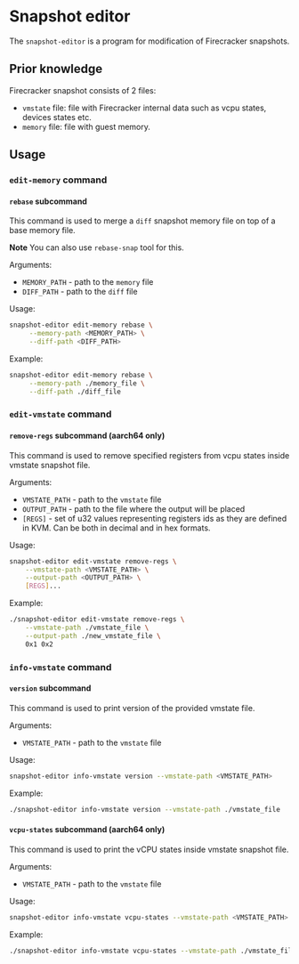 # Snapshot editor

The `snapshot-editor` is a program for modification of Firecracker snapshots.

## Prior knowledge

Firecracker snapshot consists of 2 files:

- `vmstate` file: file with Firecracker internal data such as vcpu states,
  devices states etc.
- `memory` file: file with guest memory.

## Usage

### `edit-memory` command

#### `rebase` subcommand

This command is used to merge a `diff` snapshot memory file on
top of a base memory file.

**Note**
You can also use `rebase-snap` tool for this.

Arguments:

- `MEMORY_PATH` - path to the `memory` file
- `DIFF_PATH` - path to the `diff` file

Usage:

```bash
snapshot-editor edit-memory rebase \
     --memory-path <MEMORY_PATH> \
     --diff-path <DIFF_PATH>
```

Example:

```bash
snapshot-editor edit-memory rebase \
     --memory-path ./memory_file \
     --diff-path ./diff_file
```

### `edit-vmstate` command

#### `remove-regs` subcommand (aarch64 only)

This command is used to remove specified registers from vcpu states inside
vmstate snapshot file.

Arguments:

- `VMSTATE_PATH` - path to the `vmstate` file
- `OUTPUT_PATH` - path to the file where the output will be placed
- `[REGS]` - set of u32 values representing registers ids as they are defined
  in KVM. Can be both in decimal and in hex formats.

Usage:

```bash
snapshot-editor edit-vmstate remove-regs \
    --vmstate-path <VMSTATE_PATH> \
    --output-path <OUTPUT_PATH> \
    [REGS]...
```

Example:

```bash
./snapshot-editor edit-vmstate remove-regs \
    --vmstate-path ./vmstate_file \
    --output-path ./new_vmstate_file \
    0x1 0x2
```

### `info-vmstate` command

#### `version` subcommand

This command is used to print version of the provided
vmstate file.

Arguments:

- `VMSTATE_PATH` - path to the `vmstate` file

Usage:

```bash
snapshot-editor info-vmstate version --vmstate-path <VMSTATE_PATH>
```

Example:

```bash
./snapshot-editor info-vmstate version --vmstate-path ./vmstate_file
```

#### `vcpu-states` subcommand (aarch64 only)

This command is used to print the vCPU states inside vmstate snapshot file.

Arguments:

- `VMSTATE_PATH` - path to the `vmstate` file

Usage:

```bash
snapshot-editor info-vmstate vcpu-states --vmstate-path <VMSTATE_PATH>
```

Example:

```bash
./snapshot-editor info-vmstate vcpu-states --vmstate-path ./vmstate_file
```

